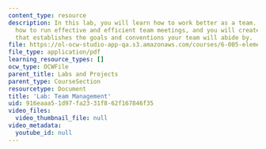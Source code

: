 ```yaml
---
content_type: resource
description: In this lab, you will learn how to work better as a team. You will learn
  how to run effective and efficient team meetings, and you will create a team contract
  that establishes the goals and conventions your team will abide by.
file: https://ol-ocw-studio-app-qa.s3.amazonaws.com/courses/6-005-elements-of-software-construction-fall-2008/916eaaa51d97fa2331f862f167846f35_MIT6_005f08_project03_team.pdf
file_type: application/pdf
learning_resource_types: []
ocw_type: OCWFile
parent_title: Labs and Projects
parent_type: CourseSection
resourcetype: Document
title: 'Lab: Team Management'
uid: 916eaaa5-1d97-fa23-31f8-62f167846f35
video_files:
  video_thumbnail_file: null
video_metadata:
  youtube_id: null
---
```

